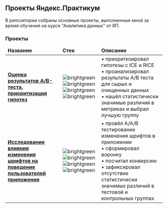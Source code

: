## Проекты Яндекс.Практикум

В репозитории собраны основные проекты, выполненные мной за время обучения на курсе "Аналитика данных" от ЯП.  

### Проекты

<table width=100%>
  <thead align="left">
    <tr border: none;>
      <td><b>Название</b></td>
      <td><b>Стек</b></td>
      <td><b>Описание</b></td>
    </tr>
  </thead>
  <tbody>
    <tr>
      <td><a href="https://github.com/sinelnike/data-analysis-practicum/tree/main/ab-test"><b>Оценка результатов A/B-теста,<br>приоритизация гипотез</b></a></td>
      <td>
        <img alt="brightgreen" src="https://img.shields.io/badge/python-4078c0">
        <img alt="brightgreen" src="https://img.shields.io/badge/pandas-4078c0">
        <img alt="brightgreen" src="https://img.shields.io/badge/scipy-4078c0">
        <img alt="brightgreen" src="https://img.shields.io/badge/plotly-4078c0">
      </td>
      <td>
        •&nbsp;приоритизировал гипотезы с ICE и RICE<br>
        •&nbsp;проанализировал результаты A/B теста для сырых и очищенных данных<br>
        •&nbsp;нашёл статистически значимые различия в метриках и выбрал лучшую группу
      </td>
    </tr>
        <tr>
      <td><a href="https://github.com/sinelnike/data-analysis-practicum/tree/main/test-app-fonts"><b>Исследование влияния изменения шрифтов на поведение пользователей приложения</b></a></td>
      <td>
        <img alt="brightgreen" src="https://img.shields.io/badge/python-4078c0">
        <img alt="brightgreen" src="https://img.shields.io/badge/pandas-4078c0">
        <img alt="brightgreen" src="https://img.shields.io/badge/scipy-4078c0">
        <img alt="brightgreen" src="https://img.shields.io/badge/plotly-4078c0">
      <td>
        •&nbsp;провёл A/A/B тестирование изменения шрифтов в приложении<br>
        •&nbsp;сформировал воронку<br>
        •&nbsp;посчитал конверсию<br>
        •&nbsp;зафиксировал отсутствие статистически значимых различий в тестовой и контрольных группах
      </td>
    </tr>
  </tbody>
</table>


